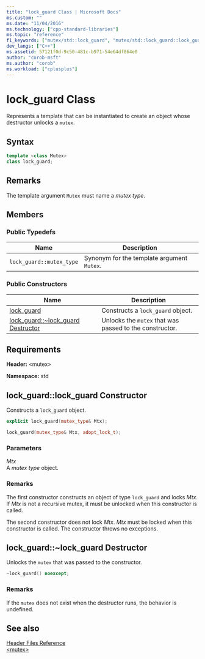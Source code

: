 ```yaml
---
title: "lock_guard Class | Microsoft Docs"
ms.custom: ""
ms.date: "11/04/2016"
ms.technology: ["cpp-standard-libraries"]
ms.topic: "reference"
f1_keywords: ["mutex/std::lock_guard", "mutex/std::lock_guard::lock_guard"]
dev_langs: ["C++"]
ms.assetid: 57121f0d-9c50-481c-b971-54e64df864e0
author: "corob-msft"
ms.author: "corob"
ms.workload: ["cplusplus"]
---
```

# lock_guard Class

Represents a template that can be instantiated to create an object whose destructor unlocks a `mutex`.

## Syntax

```cpp
template <class Mutex>
class lock_guard;
```

## Remarks

The template argument `Mutex` must name a *mutex type*.

## Members

### Public Typedefs

|Name|Description|
|----------|-----------------|
|`lock_guard::mutex_type`|Synonym for the template argument `Mutex`.|

### Public Constructors

|Name|Description|
|----------|-----------------|
|[lock_guard](#lock_guard)|Constructs a `lock_guard` object.|
|[lock_guard::~lock_guard Destructor](#dtorlock_guard_destructor)|Unlocks the `mutex` that was passed to the constructor.|

## Requirements

**Header:** \<mutex>

**Namespace:** std

## <a name="lock_guard"></a>  lock_guard::lock_guard Constructor

Constructs a `lock_guard` object.

```cpp
explicit lock_guard(mutex_type& Mtx);

lock_guard(mutex_type& Mtx, adopt_lock_t);
```

### Parameters

*Mtx*<br/>
A *mutex type* object.

### Remarks

The first constructor constructs an object of type `lock_guard` and locks *Mtx*. If *Mtx* is not a recursive mutex, it must be unlocked when this constructor is called.

The second constructor does not lock *Mtx*. *Mtx* must be locked when this constructor is called. The constructor throws no exceptions.

## <a name="dtorlock_guard_destructor"></a>  lock_guard::~lock_guard Destructor

Unlocks the `mutex` that was passed to the constructor.

```cpp
~lock_guard() noexcept;
```

### Remarks

If the `mutex` does not exist when the destructor runs, the behavior is undefined.

## See also

[Header Files Reference](../standard-library/cpp-standard-library-header-files.md)<br/>
[\<mutex>](../standard-library/mutex.md)<br/>
